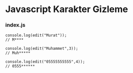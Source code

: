 # Javascript Karakter Gizleme

### index.js
```
console.log(edit("Murat"));
// M****

console.log(edit("Muhammet",3));
// Muh*****

console.log(edit("05555555555",4));
// 0555******
```
